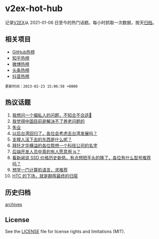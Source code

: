# v2ex-hot-hub

 记录[V2EX](https://www.v2ex.com/)从 2021-01-06 日至今的热门话题。每小时抓取一次数据，按天[归档](archives)。
 
 ## 相关项目

- [GitHub热榜](https://github.com/lonnyzhang423/github-hot-hub)
- [知乎热榜](https://github.com/lonnyzhang423/zhihu-hot-hub)
- [微博热榜](https://github.com/lonnyzhang423/weibo-hot-hub)
- [头条热榜](https://github.com/lonnyzhang423/toutiao-hot-hub)
- [抖音热榜](https://github.com/lonnyzhang423/douyin-hot-hub)


 `更新时间：2023-02-23 15:06:58 +0800`

## 热议话题

1. [我想问一个偏私人的问题，不知合不合适🤔](https://www.v2ex.com/t/918340)
1. [我觉得中国目前是解决不了养老问题的](https://www.v2ex.com/t/918331)
1. [失业](https://www.v2ex.com/t/918333)
1. [以后台湾回归了，各位会考虑去台湾发展吗？](https://www.v2ex.com/t/918508)
1. [支撑人活下去的东西是什么呢？](https://www.v2ex.com/t/918369)
1. [拜托才华横溢的各位帮想一个科技公司的名字](https://www.v2ex.com/t/918315)
1. [后端开发人员中真的有人愿意用 js？](https://www.v2ex.com/t/918433)
1. [看新闻说 SSD 价格历史新低，有点想把手头的换了，各位有什么型号推荐吗？](https://www.v2ex.com/t/918278)
1. [想学一门计算机语言，求推荐](https://www.v2ex.com/t/918255)
1. [HTC 的下场，就是群晖最终的归宿](https://www.v2ex.com/t/918393)

## 历史归档

[archives](archives)

## License

See the [LICENSE](LICENSE) file for license rights and limitations (MIT).
